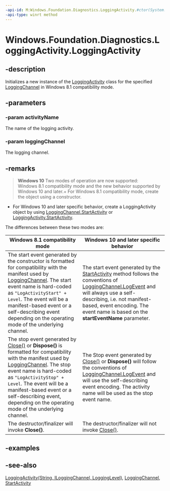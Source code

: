 ```yaml
---
-api-id: M:Windows.Foundation.Diagnostics.LoggingActivity.#ctor(System.String,Windows.Foundation.Diagnostics.ILoggingChannel)
-api-type: winrt method
---
```


<!-- Method syntax
public LoggingActivity(System.String activityName, Windows.Foundation.Diagnostics.ILoggingChannel loggingChannel)
-->

# Windows.Foundation.Diagnostics.LoggingActivity.LoggingActivity

## -description
Initializes a new instance of the [LoggingActivity](loggingactivity.md) class for the specified [LoggingChannel](loggingchannel.md) in Windows 8.1 compatibility mode.

## -parameters
### -param activityName
The name of the logging activity.

### -param loggingChannel
The logging channel.

## -remarks
> **Windows 10**
> Two modes of operation are now supported: Windows 8.1 compatibility mode and the new behavior supported by Windows 10 and later.+ For Windows 8.1 compatibility mode, create the object using a constructor.
+ For Windows 10 and later specific behavior, create a LoggingActivity object by using [LoggingChannel.StartActivity](loggingchannel_startactivity_1799218284.md) or [LoggingActivity.StartActivity](loggingactivity_startactivity_1799218284.md).

The differences between these two modes are:

| Windows 8.1 compatibility mode | Windows 10 and later specific behavior |
|---|---|
| The start event generated by the constructor is formatted for compatibility with the manifest used by [LoggingChannel](loggingchannel.md). The start event name is hard-coded as `"LogActivityStart" + Level`. The event will be a manifest-based event or a self-describing event depending on the operating mode of the underlying channel. | The start event generated by the [StartActivity](loggingactivity_startactivity_1799218284.md) method follows the conventions of [LoggingChannel.LogEvent](loggingchannel_logevent_1783961521.md) and will always use a self-describing, i.e. not manifest-based, event encoding. The event name is based on the **startEventName** parameter. |
| The stop event generated by [Close()](loggingactivity_close_811482585.md) or **Dispose()** is formatted for compatibility with the manifest used by [LoggingChannel](loggingchannel.md). The stop event name is hard-coded as `"LogActivityStop" + Level`. The event will be a manifest-based event or a self-describing event, depending on the operating mode of the underlying channel. | The Stop event generated by [Close()](loggingactivity_close_811482585.md) or **Dispose()** will follow the conventions of [LoggingChannel.LogEvent](loggingchannel_logevent_1783961521.md) and will use the self-describing event encoding. The activity name will be used as the stop event name. |
| The destructor/finalizer will invoke **Close()**. | The destructor/finalizer will not invoke [Close()](loggingactivity_close_811482585.md). |

## -examples

## -see-also
[LoggingActivity(String, ILoggingChannel, LoggingLevel)](loggingactivity_loggingactivity_1858772704.md), [LoggingChannel](loggingchannel.md), [StartActivity](loggingactivity_startactivity_1851321502.md)